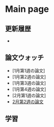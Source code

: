 # Main page

## 更新履歴
+ 

## 論文ウォッチ
+ [1月第1週の論文]
+ [1月第2週の論文]
+ [1月第3週の論文]
+ [1月第4週の論文]
+ [2月第1週の論文]
+ [2月第2週の論文](https://www.notion.so/toguma/2021-2-2-74f63c773d394e21b1eae381ec7ff0f5)

## 学習
